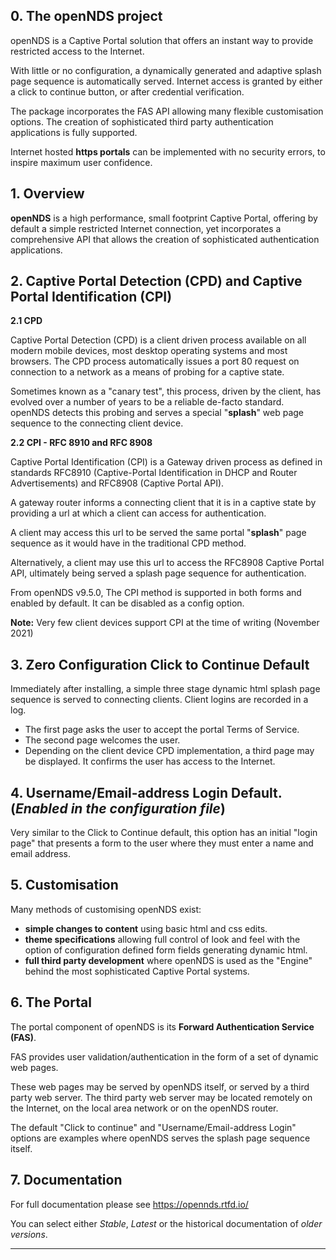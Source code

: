 ## 0. The openNDS project

openNDS is a Captive Portal solution that offers an instant way to provide restricted access to the Internet.

With little or no configuration, a dynamically generated and adaptive splash page sequence is automatically served. Internet access is granted by either a click to continue button, or after credential verification.

The package incorporates the FAS API allowing many flexible customisation options. The creation of sophisticated third party authentication applications is fully supported.

Internet hosted **https portals** can be implemented with no security errors, to inspire maximum user confidence.

## 1. Overview

**openNDS** is a high performance, small footprint Captive Portal, offering by default a simple restricted Internet connection, yet incorporates a comprehensive API that allows the creation of sophisticated authentication applications.

## 2. Captive Portal Detection (CPD) and Captive Portal Identification (CPI)

**2.1 CPD**

Captive Portal Detection (CPD) is a client driven process available on all modern mobile devices, most desktop operating systems and most browsers. The CPD process automatically issues a port 80 request on connection to a network as a means of probing for a captive state.

Sometimes known as a "canary test", this process, driven by the client, has evolved over a number of years to be a reliable de-facto standard.
openNDS detects this probing and serves a special "**splash**" web page sequence to the connecting client device.

**2.2 CPI  - RFC 8910 and RFC 8908**

Captive Portal Identification (CPI) is a Gateway driven process as defined in standards RFC8910 (Captive-Portal Identification in DHCP and Router Advertisements) and RFC8908 (Captive Portal API).

A gateway router informs a connecting client that it is in a captive state by providing a url at which a client can access for authentication.

A client may access this url to be served the same portal "**splash**" page sequence as it would have in the traditional CPD method.

Alternatively, a client may use this url to access the RFC8908 Captive Portal API, ultimately being served a splash page sequence for authentication.

From openNDS v9.5.0, The CPI method is supported in both forms and enabled by default. It can be disabled as a config option.

**Note:** Very few client devices support CPI at the time of writing (November 2021)

## 3. Zero Configuration Click to Continue Default

Immediately after installing, a simple three stage dynamic html splash page sequence is served to connecting clients. Client logins are recorded in a log.

 * The first page asks the user to accept the portal Terms of Service.
 * The second page welcomes the user.
 * Depending on the client device CPD implementation, a third page may be displayed. It confirms the user has access to the Internet.

## 4. Username/Email-address Login Default. (*Enabled in the configuration file*)

Very similar to the Click to Continue default, this option has an initial "login page" that presents a form to the user where they must enter a name and email address.

## 5. Customisation

Many methods of customising openNDS exist:

 * **simple changes to content** using basic html and css edits.
 * **theme specifications** allowing full control of look and feel with the option of configuration defined form fields generating dynamic html.
 * **full third party development** where openNDS is used as the "Engine" behind the most sophisticated Captive Portal systems.

## 6. The Portal

The portal component of openNDS is its **Forward Authentication Service (FAS)**.

FAS provides user validation/authentication in the form of a set of dynamic web pages.

These web pages may be served by openNDS itself, or served by a third party web server. The third party web server may be located remotely on the Internet, on the local area network or on the openNDS router.

The default "Click to continue" and "Username/Email-address Login" options are examples where openNDS serves the splash page sequence itself.

## 7. Documentation

For full documentation please see https://opennds.rtfd.io/

You can select either *Stable*, *Latest* or the historical documentation of *older versions*.

---


